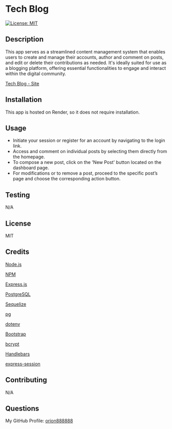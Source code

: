 # Tech Blog

[![License: MIT](https://img.shields.io/badge/License-MIT-yellow.svg)](https://opensource.org/licenses/MIT)

## Description

This app serves as a streamlined content management system that enables users to create and manage their accounts, author and comment on posts, and edit or delete their contributions as needed. It's ideally suited for use as a blogging platform, offering essential functionalities to engage and interact within the digital community.

[Tech Blog - Site]()

## Installation

This app is hosted on Render, so it does not require installation. 

## Usage

- Initiate your session or register for an account by navigating to the login link. 
- Access and comment on individual posts by selecting them directly from the homepage. 
- To compose a new post, click on the 'New Post' button located on the dashboard page. 
- For modifications or to remove a post, proceed to the specific post’s page and choose the corresponding action button.

## Testing

N/A

## License

MIT

## Credits

[Node.js](https://nodejs.org/en)

[NPM](https://www.npmjs.com/)

[Express.js](https://expressjs.com/)

[PostgreSQL](https://www.postgresql.org/)

[Sequelize](https://sequelize.org/)

[pg](https://www.npmjs.com/package/pg)

[dotenv](https://www.npmjs.com/package/dotenv)

[Bootstrap](https://getbootstrap.com/)

[bcrypt](https://www.npmjs.com/package/bcrypt)

[Handlebars](https://handlebarsjs.com/)

[express-session](https://www.npmjs.com/package/express-session)


## Contributing

N/A

## Questions

My GitHub Profile: [orion888888](https://github.com/orion888888)